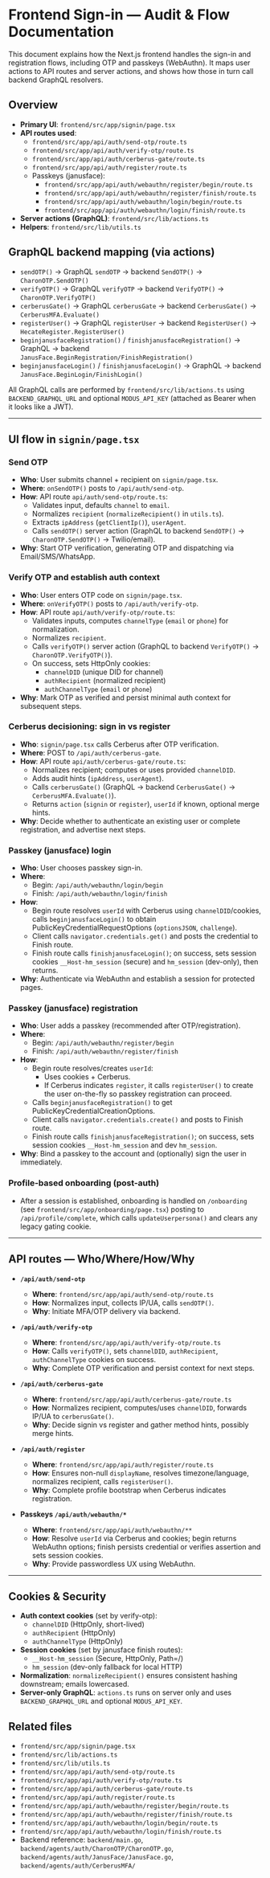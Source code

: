 # Frontend Sign-in — Audit & Flow Documentation

This document explains how the Next.js frontend handles the sign-in and registration flows, including OTP and passkeys (WebAuthn). It maps user actions to API routes and server actions, and shows how those in turn call backend GraphQL resolvers.

## Overview

- **Primary UI**: `frontend/src/app/signin/page.tsx`
- **API routes used**:
  - `frontend/src/app/api/auth/send-otp/route.ts`
  - `frontend/src/app/api/auth/verify-otp/route.ts`
  - `frontend/src/app/api/auth/cerberus-gate/route.ts`
  - `frontend/src/app/api/auth/register/route.ts`
  - Passkeys (janusface):
    - `frontend/src/app/api/auth/webauthn/register/begin/route.ts`
    - `frontend/src/app/api/auth/webauthn/register/finish/route.ts`
    - `frontend/src/app/api/auth/webauthn/login/begin/route.ts`
    - `frontend/src/app/api/auth/webauthn/login/finish/route.ts`
- **Server actions (GraphQL)**: `frontend/src/lib/actions.ts`
- **Helpers**: `frontend/src/lib/utils.ts`

## GraphQL backend mapping (via actions)

- `sendOTP()` -> GraphQL `sendOTP` -> backend `SendOTP()` -> `CharonOTP.SendOTP()`
- `verifyOTP()` -> GraphQL `verifyOTP` -> backend `VerifyOTP()` -> `CharonOTP.VerifyOTP()`
- `cerberusGate()` -> GraphQL `cerberusGate` -> backend `CerberusGate()` -> `CerberusMFA.Evaluate()`
- `registerUser()` -> GraphQL `registerUser` -> backend `RegisterUser()` -> `HecateRegister.RegisterUser()`
- `beginjanusfaceRegistration()` / `finishjanusfaceRegistration()` -> GraphQL -> backend `JanusFace.BeginRegistration/FinishRegistration()`
- `beginjanusfaceLogin()` / `finishjanusfaceLogin()` -> GraphQL -> backend `JanusFace.BeginLogin/FinishLogin()`

All GraphQL calls are performed by `frontend/src/lib/actions.ts` using `BACKEND_GRAPHQL_URL` and optional `MODUS_API_KEY` (attached as Bearer when it looks like a JWT).

---

## UI flow in `signin/page.tsx`

### Send OTP

- **Who**: User submits channel + recipient on `signin/page.tsx`.
- **Where**: `onSendOTP()` posts to `/api/auth/send-otp`.
- **How**: API route `api/auth/send-otp/route.ts`:
  - Validates input, defaults `channel` to `email`.
  - Normalizes `recipient` (`normalizeRecipient()` in `utils.ts`).
  - Extracts `ipAddress` (`getClientIp()`), `userAgent`.
  - Calls `sendOTP()` server action (GraphQL to backend `SendOTP()` -> `CharonOTP.SendOTP()` -> Twilio/email).
- **Why**: Start OTP verification, generating OTP and dispatching via Email/SMS/WhatsApp.

### Verify OTP and establish auth context

- **Who**: User enters OTP code on `signin/page.tsx`.
- **Where**: `onVerifyOTP()` posts to `/api/auth/verify-otp`.
- **How**: API route `api/auth/verify-otp/route.ts`:
  - Validates inputs, computes `channelType` (`email` or `phone`) for normalization.
  - Normalizes `recipient`.
  - Calls `verifyOTP()` server action (GraphQL to backend `VerifyOTP()` -> `CharonOTP.VerifyOTP()`).
  - On success, sets HttpOnly cookies:
    - `channelDID` (unique DID for channel)
    - `authRecipient` (normalized recipient)
    - `authChannelType` (`email` or `phone`)
- **Why**: Mark OTP as verified and persist minimal auth context for subsequent steps.

### Cerberus decisioning: sign in vs register

- **Who**: `signin/page.tsx` calls Cerberus after OTP verification.
- **Where**: POST to `/api/auth/cerberus-gate`.
- **How**: API route `api/auth/cerberus-gate/route.ts`:
  - Normalizes recipient; computes or uses provided `channelDID`.
  - Adds audit hints (`ipAddress`, `userAgent`).
  - Calls `cerberusGate()` (GraphQL -> backend `CerberusGate()` -> `CerberusMFA.Evaluate()`).
  - Returns `action` (`signin` or `register`), `userId` if known, optional merge hints.
- **Why**: Decide whether to authenticate an existing user or complete registration, and advertise next steps.

### Passkey (janusface) login

- **Who**: User chooses passkey sign-in.
- **Where**:
  - Begin: `/api/auth/webauthn/login/begin`
  - Finish: `/api/auth/webauthn/login/finish`
- **How**:
  - Begin route resolves `userId` with Cerberus using `channelDID`/cookies, calls `beginjanusfaceLogin()` to obtain PublicKeyCredentialRequestOptions (`optionsJSON`, `challenge`).
  - Client calls `navigator.credentials.get()` and posts the credential to Finish route.
  - Finish route calls `finishjanusfaceLogin()`; on success, sets session cookies `__Host-hm_session` (secure) and `hm_session` (dev-only), then returns.
- **Why**: Authenticate via WebAuthn and establish a session for protected pages.

### Passkey (janusface) registration

- **Who**: User adds a passkey (recommended after OTP/registration).
- **Where**:
  - Begin: `/api/auth/webauthn/register/begin`
  - Finish: `/api/auth/webauthn/register/finish`
- **How**:
  - Begin route resolves/creates `userId`:
    - Uses cookies + Cerberus.
    - If Cerberus indicates `register`, it calls `registerUser()` to create the user on-the-fly so passkey registration can proceed.
  - Calls `beginjanusfaceRegistration()` to get PublicKeyCredentialCreationOptions.
  - Client calls `navigator.credentials.create()` and posts to Finish route.
  - Finish route calls `finishjanusfaceRegistration()`; on success, sets session cookies `__Host-hm_session` and dev `hm_session`.
- **Why**: Bind a passkey to the account and (optionally) sign the user in immediately.

### Profile-based onboarding (post-auth)

- After a session is established, onboarding is handled on `/onboarding` (see `frontend/src/app/onboarding/page.tsx`) posting to `/api/profile/complete`, which calls `updateUserpersona()` and clears any legacy gating cookie.

---

## API routes — Who/Where/How/Why

- **`/api/auth/send-otp`**
  - **Where**: `frontend/src/app/api/auth/send-otp/route.ts`
  - **How**: Normalizes input, collects IP/UA, calls `sendOTP()`.
  - **Why**: Initiate MFA/OTP delivery via backend.

- **`/api/auth/verify-otp`**
  - **Where**: `frontend/src/app/api/auth/verify-otp/route.ts`
  - **How**: Calls `verifyOTP()`, sets `channelDID`, `authRecipient`, `authChannelType` cookies on success.
  - **Why**: Complete OTP verification and persist context for next steps.

- **`/api/auth/cerberus-gate`**
  - **Where**: `frontend/src/app/api/auth/cerberus-gate/route.ts`
  - **How**: Normalizes recipient, computes/uses `channelDID`, forwards IP/UA to `cerberusGate()`.
  - **Why**: Decide signin vs register and gather method hints, possibly merge hints.

- **`/api/auth/register`**
  - **Where**: `frontend/src/app/api/auth/register/route.ts`
  - **How**: Ensures non-null `displayName`, resolves timezone/language, normalizes recipient, calls `registerUser()`.
  - **Why**: Complete profile bootstrap when Cerberus indicates registration.

- **Passkeys `/api/auth/webauthn/*`**
  - **Where**: `frontend/src/app/api/auth/webauthn/**`
  - **How**: Resolve `userId` via Cerberus and cookies; begin returns WebAuthn options; finish persists credential or verifies assertion and sets session cookies.
  - **Why**: Provide passwordless UX using WebAuthn.

---

## Cookies & Security

- **Auth context cookies** (set by verify-otp):
  - `channelDID` (HttpOnly, short-lived)
  - `authRecipient` (HttpOnly)
  - `authChannelType` (HttpOnly)
- **Session cookies** (set by janusface finish routes):
  - `__Host-hm_session` (Secure, HttpOnly, Path=/)
  - `hm_session` (dev-only fallback for local HTTP)
- **Normalization**: `normalizeRecipient()` ensures consistent hashing downstream; emails lowercased.
- **Server-only GraphQL**: `actions.ts` runs on server only and uses `BACKEND_GRAPHQL_URL` and optional `MODUS_API_KEY`.

## Related files

- `frontend/src/app/signin/page.tsx`
- `frontend/src/lib/actions.ts`
- `frontend/src/lib/utils.ts`
- `frontend/src/app/api/auth/send-otp/route.ts`
- `frontend/src/app/api/auth/verify-otp/route.ts`
- `frontend/src/app/api/auth/cerberus-gate/route.ts`
- `frontend/src/app/api/auth/register/route.ts`
- `frontend/src/app/api/auth/webauthn/register/begin/route.ts`
- `frontend/src/app/api/auth/webauthn/register/finish/route.ts`
- `frontend/src/app/api/auth/webauthn/login/begin/route.ts`
- `frontend/src/app/api/auth/webauthn/login/finish/route.ts`
- Backend reference: `backend/main.go`, `backend/agents/auth/CharonOTP/CharonOTP.go`, `backend/agents/auth/JanusFace/JanusFace.go`, `backend/agents/auth/CerberusMFA/`

